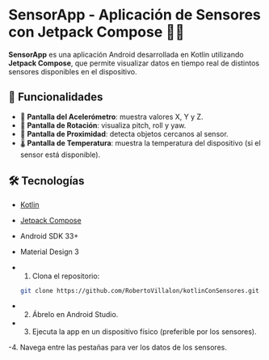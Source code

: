 # SensorApp - Aplicación de Sensores con Jetpack Compose 🚀📱

**SensorApp** es una aplicación Android desarrollada en Kotlin utilizando **Jetpack Compose**, que permite visualizar datos en tiempo real de distintos sensores disponibles en el dispositivo.

## 🧠 Funcionalidades

- 🎯 **Pantalla del Acelerómetro**: muestra valores X, Y y Z.
- 🔄 **Pantalla de Rotación**: visualiza pitch, roll y yaw.
- 👋 **Pantalla de Proximidad**: detecta objetos cercanos al sensor.
- 🌡️ **Pantalla de Temperatura**: muestra la temperatura del dispositivo (si el sensor está disponible).

## 🛠️ Tecnologías

- [Kotlin](https://kotlinlang.org/)
- [Jetpack Compose](https://developer.android.com/jetpack/compose)
- Android SDK 33+
- Material Design 3

- 1. Clona el repositorio:
   ```bash
   git clone https://github.com/RobertoVillalon/kotlinConSensores.git
   ```

- 2. Ábrelo en Android Studio.

- 3. Ejecuta la app en un dispositivo físico (preferible por los sensores).

-4. Navega entre las pestañas para ver los datos de los sensores.
